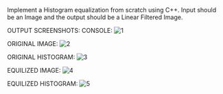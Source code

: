 Implement a Histogram equalization from scratch using C++. Input should be an Image and 
the output should be a Linear Filtered Image.
  
  OUTPUT SCREENSHOTS:
CONSOLE:
![1](https://user-images.githubusercontent.com/72930008/163657347-b8bd91f2-f490-4542-8c9e-34f158daea31.jpg)
 
ORIGINAL IMAGE:
![2](https://user-images.githubusercontent.com/72930008/163657397-f5eca5c1-b13a-448c-9fd1-d0fae46f71f7.jpg)

ORIGINAL HISTOGRAM:
![3](https://user-images.githubusercontent.com/72930008/163657398-7df95939-77ca-480e-bdad-6f3adaadf19a.jpg)

EQUILIZED IMAGE:
![4](https://user-images.githubusercontent.com/72930008/163657423-73f7f7d3-f1fa-4495-b89e-1689a915ad94.jpg)

EQUILIZED HISTOGRAM:
![5](https://user-images.githubusercontent.com/72930008/163657436-60ae5860-8676-44e7-81d3-f7a251556cf9.jpg)

